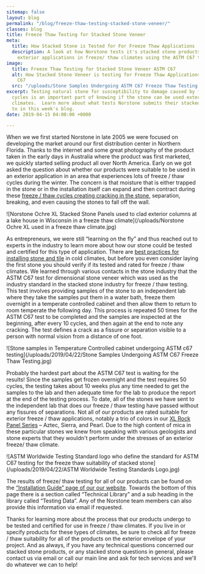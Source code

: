 ```yaml
---
sitemap: false
layout: blog
permalink: "/blog/freeze-thaw-testing-stacked-stone-veneer/"
classes: blog
title: Freeze Thaw Testing for Stacked Stone Veneer
meta:
  title: How Stacked Stone is Tested for For Freeze Thaw Applications
  description: A look at how Norstone tests it's stacked stone products for use on
    exterior applications in freeze/ thaw climates using the ASTM C67 testing method.
image:
  title: Freeze Thaw Testing for Stacked Stone Veneer ASTM C67
  alt: How Stacked Stone Veneer is testing for Freeze Thaw Applications using ASTM
    C67
  src: "/uploads/Stone Samples Undergoing ASTM C67 Freeze Thaw Testing.jpg"
excerpt: Testing natural stone for susceptibility to damage caused by freeze / thaw
  cycles is an important part of knowing if the stone can be used exterior in certain
  climates.  Learn more about what tests Norstone submits their stacked stone products
  to in this week's blog.
date: 2019-04-15 04:00:00 +0000

---
```

When we we first started Norstone in late 2005 we were focused on developing the market around our first distribution center in Northern Florida. Thanks to the internet and some great photography of the product taken in the early days in Australia where the product was first marketed, we quickly started selling product all over North America. Early on we got asked the question about whether our products were suitable to be used in an exterior application in an area that experiences lots of freeze / thaw cycles during the winter. The concern is that moisture that is either trapped in the stone or in the installation itself can expand and then contract during these [freeze / thaw cycles creating cracking in the stone](https://www.norstoneusa.com/blog/freeze-thaw-and-stacked-stone/), separation, breaking, and even causing the stones to fall off the wall.

![Norstone Ochre XL Stacked Stone Panels used to clad exterior columns at a lake house in Wisconsin in a freeze thaw climate](/uploads/Norstone Ochre XL used in a freeze thaw climate.jpg)

As entrepreneurs, we were still “learning on the fly” and thus reached out to experts in the industry to learn more about how our stone could be tested and certified for this type of application. There are [best practices for installing stone and tile](https://www.norstoneusa.com/blog/learning-the-best-practices-for-tile-and-stone-installations-by-the-tile-council-of-north-america/) in cold climates, but before you even consider laying the first stone you should verify if its tested and rated for freeze / thaw climates.  We learned through various contacts in the stone industry that the ASTM C67 test for dimensional stone veneer which was used as the industry standard in the stacked stone industry for freeze / thaw testing. This test involves providing samples of the stone to an independent lab where they take the samples put them in a water bath, freeze them overnight in a temperate controlled cabinet and then allow them to return to room temperate the following day. This process is repeated 50 times for the ASTM C67 test to be completed and the samples are inspected at the beginning, after every 10 cycles, and then again at the end to note any cracking. The test defines a crack as a fissure or separation visible to a person with normal vision from a distance of one foot.

![Stone samples in Temperature Controlled cabinet undergoing ASTM c67 testing](/uploads/2019/04/22/Stone Samples Undergoing ASTM C67 Freeze Thaw Testing.jpg)

Probably the hardest part about the ASTM C67 test is waiting for the results! Since the samples get frozen overnight and the test requires 50 cycles, the testing takes about 10 weeks plus any time needed to get the samples to the lab and then adequate time for the lab to produce the report at the end of the testing process. To date, all of the stones we have sent to the independent lab that does our freeze / thaw testing have passed without any fissures of separations. Not all of our products are rated suitable for exterior freeze / thaw applications, notably a trio of colors in our [XL Rock Panel Series](https://www.norstoneusa.com/products/thin-stone-veneer-panels/) – Aztec, Sierra, and Pearl. Due to the high content of mica in these particular stones we knew from speaking with various geologists and stone experts that they wouldn't perform under the stresses of an exterior freeze/ thaw climate.

![ASTM Worldwide Testing Standard logo who define the standard for ASTM C67 testing for the freeze thaw suitability of stacked stone](/uploads/2019/04/22/ASTM Worldwide Testing Standards Logo.jpg)

The results of freeze/ thaw testing for all of our products can be found on the [“Installation Guide” page of our our website](https://www.norstoneusa.com/how-to-install-stacked-stone/). Towards the bottom of this page there is a section called “Technical Library” and a sub heading in the library called “Testing Data”. Any of the Norstone team members can also provide this information via email if requested.

Thanks for learning more about the process that our products undergo to be tested and certified for use in freeze / thaw climates. If you live in or specify products for these types of climates, be sure to check all for freeze / thaw suitability for all of the products on the exterior envelope of your project. And as always, if you have any technical questions concerned our stacked stone products, or any stacked stone questions in general, please contact us via email or call our main line and ask for tech services and we'll do whatever we can to help!